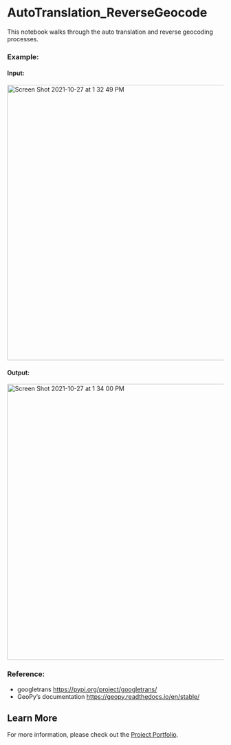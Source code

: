 # AutoTranslation_ReverseGeocode
This notebook walks through the auto translation and reverse geocoding processes.

### Example:

#### Input:

<img width="640" alt="Screen Shot 2021-10-27 at 1 32 49 PM" src="https://user-images.githubusercontent.com/44503223/139125844-1df14eed-c4a6-434d-acee-ee7ed998ae01.png">

#### Output: 

<img width="641" alt="Screen Shot 2021-10-27 at 1 34 00 PM" src="https://user-images.githubusercontent.com/44503223/139125993-8c2fe34a-b5eb-482b-b44b-190a1a938440.png">

### Reference:
- googletrans https://pypi.org/project/googletrans/
- GeoPy’s documentation https://geopy.readthedocs.io/en/stable/

## Learn More

For more information, please check out the [Project Portfolio](https://tingting0618.github.io).
